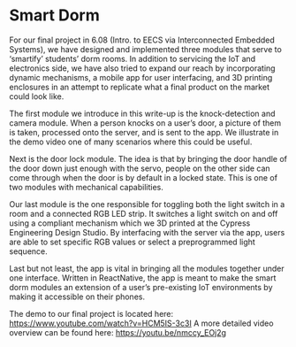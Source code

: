 # Smart Dorm

For our final project in 6.08 (Intro. to EECS via Interconnected Embedded Systems), we have designed and implemented three modules that serve to ‘smartify’ students’ dorm rooms. In addition to servicing the IoT and electronics side, we have also tried to expand our reach by incorporating dynamic mechanisms, a mobile app for user interfacing, and 3D printing enclosures in an attempt to replicate what a final product on the market could look like.

The first module we introduce in this write-up is the knock-detection and camera module. When a person knocks on a user’s door, a picture of them is taken, processed onto the server, and is sent to the app. We illustrate in the demo video one of many scenarios where this could be useful.

Next is the door lock module. The idea is that by bringing the door handle of the door down just enough with the servo, people on the other side can come through when the door is by default in a locked state. This is one of two modules with mechanical capabilities.

Our last module is the one responsible for toggling both the light switch in a room and a connected RGB LED strip. It switches a light switch on and off using a compliant mechanism which we 3D printed at the Cypress Engineering Design Studio. By interfacing with the server via the app, users are able to set specific RGB values or select a preprogrammed light sequence. 

Last but not least, the app is vital in bringing all the modules together under one interface. Written in ReactNative, the app is meant to make the smart dorm modules an extension of a user’s pre-existing IoT environments by making it accessible on their phones.

The demo to our final project is located here: https://www.youtube.com/watch?v=HCM5IS-3c3I
A more detailed video overview can be found here: https://youtu.be/nmccy_EOj2g
